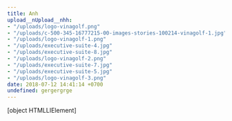 ```yaml
---
title: Anh
upload__nUpload__nhh:
- "/uploads/logo-vinagolf.png"
- "/uploads/c-500-345-16777215-00-images-stories-100214-vinagolf-1.jpg"
- "/uploads/logo-vinagolf-1.png"
- "/uploads/executive-suite-4.jpg"
- "/uploads/executive-suite-8.jpg"
- "/uploads/logo-vinagolf-2.png"
- "/uploads/executive-suite-7.jpg"
- "/uploads/executive-suite-5.jpg"
- "/uploads/logo-vinagolf-3.png"
date: 2018-07-12 14:41:14 +0700
undefined: gergergrge
---
```


\[object HTMLLIElement\]